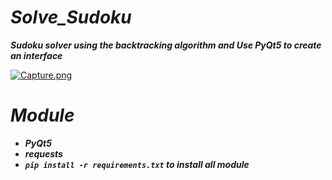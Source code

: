 # ***Solve_Sudoku***
***Sudoku solver using the backtracking algorithm and Use PyQt5 to create an interface***

[![Capture.png](https://i.postimg.cc/LXyzc22V/Capture.png)](https://postimg.cc/WFkFrRDD)

# ***Module***
 - ***PyQt5***
 - ***requests***
 - ***```pip install -r requirements.txt``` to install all module***